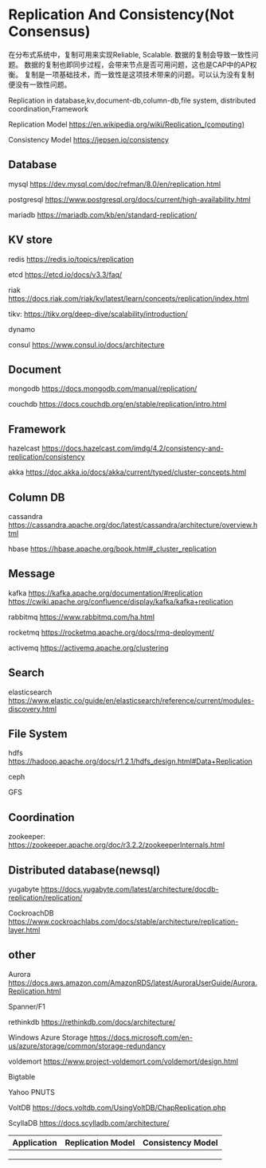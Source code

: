 # Replication And Consistency(Not Consensus)

在分布式系统中，复制可用来实现Reliable, Scalable. 数据的复制会导致一致性问题。 数据的复制也即同步过程，会带来节点是否可用问题，这也是CAP中的AP权衡。
复制是一项基础技术，而一致性是这项技术带来的问题。可以认为没有复制便没有一致性问题。

Replication in database,kv,document-db,column-db,file system, distributed coordination,Framework

Replication Model https://en.wikipedia.org/wiki/Replication_(computing)

Consistency Model https://jepsen.io/consistency

## Database

mysql  https://dev.mysql.com/doc/refman/8.0/en/replication.html

postgresql  https://www.postgresql.org/docs/current/high-availability.html

mariadb https://mariadb.com/kb/en/standard-replication/

## KV store

redis  https://redis.io/topics/replication

etcd https://etcd.io/docs/v3.3/faq/

riak https://docs.riak.com/riak/kv/latest/learn/concepts/replication/index.html

tikv: https://tikv.org/deep-dive/scalability/introduction/

dynamo

consul  https://www.consul.io/docs/architecture

## Document

mongodb https://docs.mongodb.com/manual/replication/

couchdb https://docs.couchdb.org/en/stable/replication/intro.html

## Framework

hazelcast  https://docs.hazelcast.com/imdg/4.2/consistency-and-replication/consistency

akka https://doc.akka.io/docs/akka/current/typed/cluster-concepts.html

## Column DB

cassandra  https://cassandra.apache.org/doc/latest/cassandra/architecture/overview.html

hbase https://hbase.apache.org/book.html#_cluster_replication

## Message

kafka https://kafka.apache.org/documentation/#replication
https://cwiki.apache.org/confluence/display/kafka/kafka+replication

rabbitmq https://www.rabbitmq.com/ha.html

rocketmq https://rocketmq.apache.org/docs/rmq-deployment/

activemq https://activemq.apache.org/clustering

## Search

elasticsearch https://www.elastic.co/guide/en/elasticsearch/reference/current/modules-discovery.html

## File System

hdfs https://hadoop.apache.org/docs/r1.2.1/hdfs_design.html#Data+Replication

ceph

GFS

## Coordination

zookeeper: https://zookeeper.apache.org/doc/r3.2.2/zookeeperInternals.html

## Distributed database(newsql)

yugabyte https://docs.yugabyte.com/latest/architecture/docdb-replication/replication/

CockroachDB  https://www.cockroachlabs.com/docs/stable/architecture/replication-layer.html

## other

Aurora https://docs.aws.amazon.com/AmazonRDS/latest/AuroraUserGuide/Aurora.Replication.html

Spanner/F1

rethinkdb https://rethinkdb.com/docs/architecture/

Windows Azure Storage https://docs.microsoft.com/en-us/azure/storage/common/storage-redundancy

voldemort  https://www.project-voldemort.com/voldemort/design.html

Bigtable

Yahoo PNUTS

VoltDB https://docs.voltdb.com/UsingVoltDB/ChapReplication.php

ScyllaDB https://docs.scylladb.com/architecture/

| Application | Replication Model | Consistency Model |
| ----------- | ----------------- | ----------------- |
|             |                   |                   |
|             |                   |                   |
|             |                   |                   |


